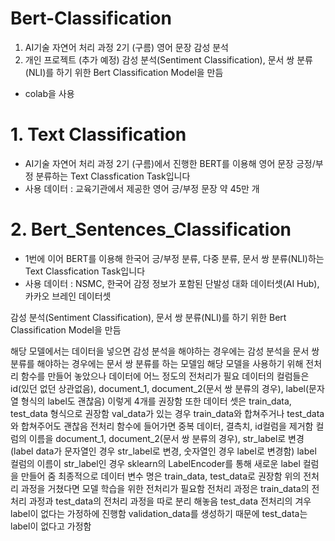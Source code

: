 # Bert-Classification
1. AI기술 자연어 처리 과정 2기 (구름)
   영어 문장 감성 분석
 2. 개인 프로젝트 (추가 예정)
    감성 분석(Sentiment Classification), 문서 쌍 분류(NLI)를 하기 위한 Bert Classification Model을 만듬

 - colab을 사용

# 1. Text Classification
 - AI기술 자연어 처리 과정 2기 (구름)에서 진행한 BERT를 이용해 영어 문장 긍정/부정 분류하는 Text Classfication Task입니다
 - 사용 데이터 : 교육기관에서 제공한 영어 긍/부정 문장 약 45만 개 


# 2. Bert_Sentences_Classification
  - 1번에 이어 BERT를 이용해 한국어 긍/부정 분류, 다중 분류, 문서 쌍 분류(NLI)하는 Text Classfication Task입니다
  - 사용 데이터 : NSMC, 한국어 감정 정보가 포함된 단발성 대화 데이터셋(AI Hub), 카카오 브레인 데이터셋

   감성 분석(Sentiment Classification), 문서 쌍 분류(NLI)를 하기 위한 Bert Classification Model을 만듬
   
   
   해당 모델에서는 데이터을 넣으면 감성 분석을 해야하는 경우에는 감성 분석을 문서 쌍 분류를 해야하는 경우에는 문서 쌍 분류를 하는 모델임
   해당 모델을 사용하기 위해 전처리 함수를 만들어 놓았으나 데이터에 어느 정도의 전처리가 필요
   데이터의 컬럼들은 id(있던 없던 상관없음), document_1, document_2(문서 쌍 분류의 경우), label(문자열 형식의 label도 괜찮음) 이렇게 4개를 권장함
   또한 데이터 셋은 train_data, test_data 형식으로 권장함 val_data가 있는 경우 train_data와 합쳐주거나 test_data와 합쳐주어도 괜찮음
   전처리 함수에 들어가면 중복 데이터, 결측치, id컬럼을 제거함
   컬럼의 이름을 document_1, document_2(문서 쌍 분류의 경우), str_label로 변경(label data가 문자열인 경우 str_label로 변경, 숫자열인 경우 label로 변경함)
   label 컬럼의 이름이 str_label인 경우 sklearn의 LabelEncoder를 통해 새로운 label 컬럼을 만들어 줌
   최종적으로 데이터 변수 명은 train_data, test_data로 권장함
   위의 전처리 과정을 거쳤다면 모델 학습을 위한 전처리가 필요함
   전처리 과정은 train_data의 전처리 과정과 test_data의 전처리 과정을 따로 분리 해놓음
   test_data 전처리의 겨우 label이 없다는 가정하에 진행함
   validation_data를 생성하기 때문에 test_data는 label이 없다고 가정함
